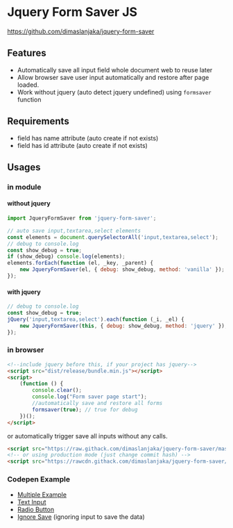 # Jquery Form Saver JS

https://github.com/dimaslanjaka/jquery-form-saver

## Features

-   Automatically save all input field whole document web to reuse later
-   Allow browser save user input automatically and restore after page loaded.
-   Work without jquery (auto detect jquery undefined) using `formsaver` function

## Requirements

-   field has name attribute (auto create if not exists)
-   field has id attribute (auto create if not exists)

## Usages

### in module
#### without jquery

```js
import JqueryFormSaver from 'jquery-form-saver';

// auto save input,textarea,select elements
const elements = document.querySelectorAll('input,textarea,select');
// debug to console.log
const show_debug = true;
if (show_debug) console.log(elements);
elements.forEach(function (el, _key, _parent) {
    new JqueryFormSaver(el, { debug: show_debug, method: 'vanilla' });
});
```

#### with jquery

```js
// debug to console.log
const show_debug = true;
jQuery('input,textarea,select').each(function (_i, _el) {
    new JqueryFormSaver(this, { debug: show_debug, method: 'jquery' });
});
```

### in browser

```html
<!--include jquery before this, if your project has jquery-->
<script src="dist/release/bundle.min.js"></script>
<script>
    (function () {
        console.clear();
        console.log("Form saver page start");
        //automatically save and restore all forms
        formsaver(true); // true for debug
    })();
</script>
```

or automatically trigger save all inputs without any calls.

```html
<script src="https://raw.githack.com/dimaslanjaka/jquery-form-saver/master/dist/release/autosave.js"></script>
<!-- or using production mode (just change commit hash) -->
<script src="https://rawcdn.githack.com/dimaslanjaka/jquery-form-saver/38176c68300c834d6692953a1be7407caed01832/dist/release/autosave.js"></script>
```

### Codepen Example
- [Multiple Example](http://dimaslanjaka.github.io/jquery-form-saver/)
- [Text Input](https://codepen.io/dimaslanjaka/pen/qBNOoOe?editors=1010)
- [Radio Button](https://codepen.io/dimaslanjaka/pen/LYjbjvr)
- [Ignore Save](https://www.webmanajemen.com/jquery-form-saver/ignore.html) (ignoring input to save the data)
